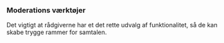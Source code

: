 ### Moderations værktøjer

Det vigtigt at rådgiverne har et det rette udvalg af funktionalitet, så de kan skabe trygge rammer for samtalen. 

